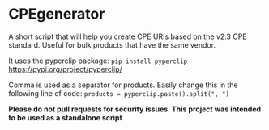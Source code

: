 # CPEgenerator
A short script that will help you create CPE URIs based on the v2.3 CPE standard. Useful for bulk products that have the same vendor.

It uses the pyperclip package:
```pip install pyperclip```
https://pypi.org/project/pyperclip/

Comma is used as a separator for products. Easily change this in the following line of code:
```products = pyperclip.paste().split(", ")```

**Please do not pull requests for security issues. This project was intended to be used as a standalone script**
